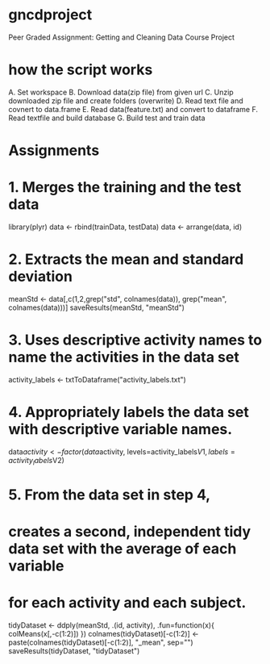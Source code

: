 # gncdproject
Peer Graded Assignment: Getting and Cleaning Data Course Project


# how the script works 
A. Set workspace
B. Download data(zip file) from given url
C. Unzip downloaded zip file and create folders (overwrite)
D. Read text file and covnert to data.frame
E. Read data(feature.txt) and convert to dataframe
F. Read textfile and build database
G. Build test and train data

# Assignments

# 1. Merges the training and the test data
library(plyr)
data <- rbind(trainData, testData)
data <- arrange(data, id)

# 2. Extracts the mean and standard deviation
meanStd <- data[,c(1,2,grep("std", colnames(data)), grep("mean", colnames(data)))]
saveResults(meanStd, "meanStd")

# 3. Uses descriptive activity names to name the activities in the data set
activity_labels <- txtToDataframe("activity_labels.txt")

# 4. Appropriately labels the data set with descriptive variable names. 
data$activity <- factor(data$activity, levels=activity_labels$V1, labels=activity_labels$V2)

# 5. From the data set in step 4, 
#    creates a second, independent tidy data set with the average of each variable 
#    for each activity and each subject.

tidyDataset <- ddply(meanStd, .(id, activity), .fun=function(x){ colMeans(x[,-c(1:2)]) })
colnames(tidyDataset)[-c(1:2)] <- paste(colnames(tidyDataset)[-c(1:2)], "_mean", sep="")
saveResults(tidyDataset, "tidyDataset")

